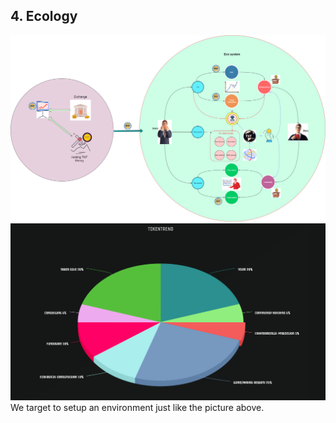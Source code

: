 ## 4. Ecology

![avatar](./pic/ecology-system.png)
![avatar](./pic/token-allocation.png)
We target to setup an environment just like the picture above. 

